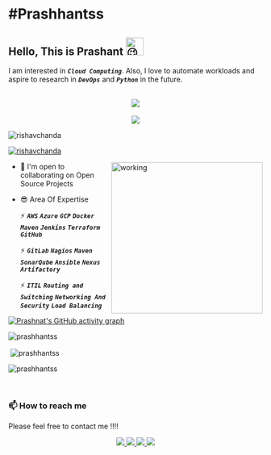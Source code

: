 # #Prashhantss

## Hello, This is Prashant <img src="https://fonts.gstatic.com/s/e/notoemoji/latest/1f609/512.gif" alt="😉" width="35" height="35">

I am interested in ***`Cloud Computing`***. Also, I love to automate workloads and aspire to research in ***`DevOps`*** and ***`Python`*** in the future.
<p align="center">
  <br><img src="https://skillicons.dev/icons?i=aws,gcp,azure,jenkins,docker,kubernetes,linux,mongodb,postgres"/></br>
  <br><img src="https://skillicons.dev/icons?i=git,ansible,github,githubactions,gitlab,gradle,nginx,visualstudio,html"/></br>
</p>
<p align="left"> <img src="https://komarev.com/ghpvc/?username=rishavchanda&label=Profile%20views&color=0e75b6&style=flat" alt="rishavchanda" /> </p>

<p align="left"> <a href="https://twitter.com/rishavchanda" target="blank"><img src="https://img.shields.io/twitter/follow/rishavchanda?logo=twitter&style=for-the-badge" alt="rishavchanda" /></a> </p>
<img align="right" alt="working" width="300" src="https://cdn.dribbble.com/users/1162077/screenshots/3848914/programmer.gif">

* 🤝  I'm open to collaborating on Open Source Projects
* 😎 Area Of Expertise

    ⚡ ***`AWS`*** ***`Azure`*** ***`GCP`*** ***`Docker`*** ***`Maven`*** ***`Jenkins`*** ***`Terraform`*** ***`GitHub`***

    ⚡ ***`GitLab`*** ***`Nagios`*** ***`Maven`*** ***`SonarQube`*** ***`Ansible`*** ***`Nexus Artifactory`***
    
    ⚡ ***`ITIL`*** ***`Routing and Switching`*** ***`Networking And Security`*** ***`Load Balancing`***


[![Prashnat's GitHub activity graph](https://activity-graph.herokuapp.com/graph?username=prashhantss&&theme=xcode)](https://github.com/prashhantss)

<p><img align="center" src="https://github-readme-stats.vercel.app/api/top-langs?username=prashhantss&show_icons=true&locale=en&layout=compact&theme=tokyonight" alt="prashhantss" /></p>
<p>&nbsp;<img align="center" src="https://github-readme-stats.vercel.app/api?username=prashhantss&show_icons=true&locale=en&theme=tokyonight" alt="prashhantss" /></p>
<p><img align="center" src="https://github-readme-streak-stats.herokuapp.com/?user=prashhantss&&theme=tokyonight" alt="prashhantss" /></p>


<br />

### 📫 How to reach me

Please feel free to contact me !!!!
<p align="center">
  <a href="https://twitter.com/prashhantss">
    <img src="https://skillicons.dev/icons?i=twitter"/>
  </a>
  <a href="https://www.linkedin.com/in/prashant-patil-563a33166/">
    <img src="https://skillicons.dev/icons?i=linkedin"/>
  </a>
  <a href="mailto:prashhantss@gmail.com">
    <img src="https://img.icons8.com/fluency/48/000000/mail.png"/>
  </a>
  <a href="https://www.instagram.com/prashhantss">
   <img src="https://skillicons.dev/icons?i=instagram" />
  </a>
</p>
